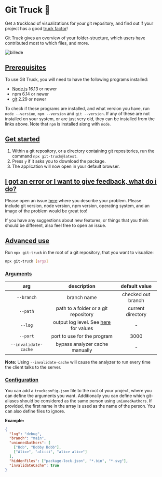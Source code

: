 # Git Truck 🚛

Get a truckload of visualizations for your git repository, and find out if your project has a good [truck factor](https://www.agileadvice.com/2005/05/15/agilemanagement/truck-factor/)!

Git Truck gives an overview of your folder-structure, which users have contributed most to which files, and more.

![billede](https://user-images.githubusercontent.com/23435481/161273053-a9420c2b-2b80-4f73-a78e-39dec822fab1.png)

## [Prerequisites](#prerequisites)

To use Git Truck, you will need to have the following programs installed:

- [Node.js](https://nodejs.org/en/) 16.13 or newer
- npm 6.14 or newer
- [git](https://git-scm.com/downloads) 2.29 or newer

To check if these programs are installed, and what version you have, run `node --version`, `npm --version` and `git --version`. If any of these are not installed on your system, or are just very old, they can be installed from the links above. Note that `npm` is installed along with `node`.

## [Get started](#get-started)

1. Within a git repository, or a directory containing git repositories, run the command `npx git-truck@latest`.
2. Press `y` if it asks you to download the package.
3. The application will now open in your default browser.

## [I got an error or I want to give feedback, what do i do?](#i-got-an-error-or-i-want-to-give-feedback-what-do-i-do)

Please open an issue [here](https://github.com/git-truck/git-truck/issues) where you describe your problem. Please include git version, node version, npm version, operating system, and an image of the problem would be great too!

If you have any suggestions about new features, or things that you think should be different, also feel free to open an issue.

## [Advanced use](#advanced-use)

Run `npx git-truck` in the root of a git repository, that you want to visualize:

```sh
npx git-truck [args]
```

### [Arguments](#arguments)

|         arg          |                              description                              |   default value    |
| :------------------: | :-------------------------------------------------------------------: | :----------------: |
|      `--branch`      |                              branch name                              | checked out branch |
|       `--path`       |                 path to a folder or a git repository                  | current directory  |
|       `--log`        | output log level. See [here](./src/analyzer/log.server.ts) for values |         -          |
|       `--port`       |                      port to use for the program                      |        3000        |
| `--invalidate-cache` |                    bypass analyzer cache manually                     |         -          |

**Note:** Using `--invalidate-cache` will cause the analyzer to run every time the client talks to the server.

### [Configuration](#configuration)

You can add a `truckconfig.json` file to the root of your project, where you can define the arguments you want.
Additionally you can define which git-aliases should be considered as the same person using `unionedAuthors`. If provided, the first name in the array is used as the name of the person.
You can also define files to ignore.

**Example:**

```json
{
  "log": "debug",
  "branch": "main",
  "unionedAuthors": [
    ["Bob", "Bobby Bobb"],
    ["Alice", "aliiii", "alice alice"]
  ],
  "hiddenFiles": ["package-lock.json", "*.bin", "*.svg"],
  "invalidateCache": true
}
```
